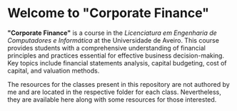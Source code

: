 # Welcome to "Corporate Finance"

**"Corporate Finance"** is a course in the *Licenciatura em Engenharia de Computadores e Informática* at the Universidade de Aveiro. This course provides students with a comprehensive understanding of financial principles and practices essential for effective business decision-making. Key topics include financial statements analysis, capital budgeting, cost of capital, and valuation methods.

The resources for the classes present in this repository are not authored by me and are located in the respective folder for each class. Nevertheless, they are available here along with some resources for those interested.
